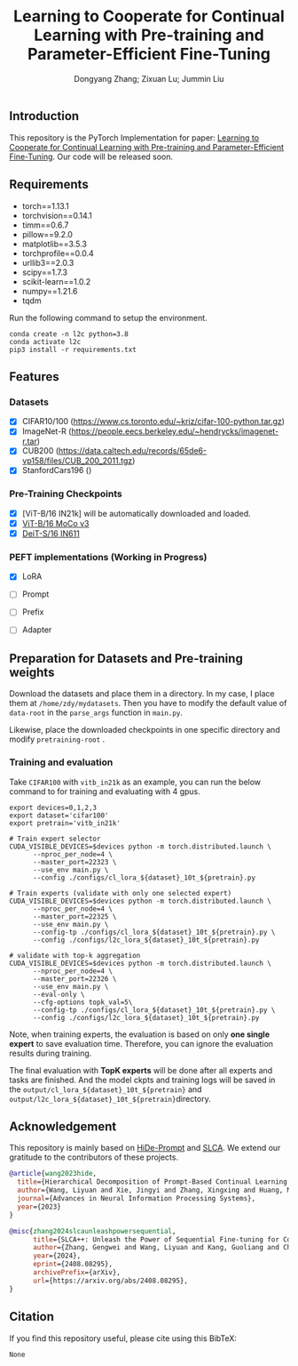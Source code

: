 <div align="center">
  
  <div>
  <h1>Learning to Cooperate for Continual Learning with Pre-training and Parameter-Efficient Fine-Tuning</h1>
  </div>
  <div>
      Dongyang Zhang; Zixuan Lu; Jummin Liu
  </div>
  <br/>
</div>


## Introduction
This repository is the PyTorch Implementation for paper: 
[Learning to Cooperate for Continual Learning with Pre-training and Parameter-Efficient Fine-Tuning]().
Our code will be released soon.

## Requirements
- torch==1.13.1
- torchvision==0.14.1
- timm==0.6.7
- pillow==9.2.0
- matplotlib==3.5.3
- torchprofile==0.0.4
- urllib3==2.0.3
- scipy==1.7.3
- scikit-learn==1.0.2
- numpy==1.21.6
- tqdm

Run the following command to setup the environment.
```
conda create -n l2c python=3.8
conda activate l2c
pip3 install -r requirements.txt
```

## Features
### Datasets
- [x] CIFAR10/100 (https://www.cs.toronto.edu/~kriz/cifar-100-python.tar.gz)
- [x] ImageNet-R (https://people.eecs.berkeley.edu/~hendrycks/imagenet-r.tar)
- [x] CUB200 (https://data.caltech.edu/records/65de6-vp158/files/CUB_200_2011.tgz)
- [x] StanfordCars196 ()

### Pre-Training Checkpoints
- [x] [ViT-B/16 IN21k] will be automatically downloaded and loaded.
- [x] [ViT-B/16 MoCo v3]()
- [x] [DeiT-S/16 IN611]()

### PEFT implementations (Working in Progress)
- [x] LoRA
- [ ] Prompt 
- [ ] Prefix
- [ ] Adapter


## Preparation for Datasets and Pre-training weights
Download the datasets and place them in a directory. In my case, I place them at ```/home/zdy/mydatasets```.
Then you have to modify the default value of ```data-root``` in the `parse_args` function in `main.py`.

Likewise, place the downloaded checkpoints in one specific directory and modify ```pretraining-root``` .

### Training and evaluation
Take ```CIFAR100``` with ```vitb_in21k``` as an example, you can run the below command to for training and evaluating with 4 gpus.

```
export devices=0,1,2,3
export dataset='cifar100'
export pretrain='vitb_in21k'

# Train expert selector
CUDA_VISIBLE_DEVICES=$devices python -m torch.distributed.launch \
      --nproc_per_node=4 \
      --master_port=22323 \
      --use_env main.py \
      --config ./configs/cl_lora_${dataset}_10t_${pretrain}.py

# Train experts (validate with only one selected expert)
CUDA_VISIBLE_DEVICES=$devices python -m torch.distributed.launch \
      --nproc_per_node=4 \
      --master_port=22325 \
      --use_env main.py \
      --config-tp ./configs/cl_lora_${dataset}_10t_${pretrain}.py \
      --config ./configs/l2c_lora_${dataset}_10t_${pretrain}.py

# validate with top-k aggregation
CUDA_VISIBLE_DEVICES=$devices python -m torch.distributed.launch \
      --nproc_per_node=4 \
      --master_port=22326 \
      --use_env main.py \
      --eval-only \
      --cfg-options topk_val=5\
      --config-tp ./configs/cl_lora_${dataset}_10t_${pretrain}.py \
      --config ./configs/l2c_lora_${dataset}_10t_${pretrain}.py
```
Note, when training experts, the evaluation is based on only **one single expert** to save evaluation time.
Therefore, you can ignore the evaluation results during training.

The final evaluation with **TopK experts** will be done after all experts and tasks are finished. 
And the model ckpts and training logs will be saved in the ```output/cl_lora_${dataset}_10t_${pretrain}``` and ```output/l2c_lora_${dataset}_10t_${pretrain}```directory.

## Acknowledgement
This repository is mainly based on [HiDe-Prompt](https://github.com/thu-ml/HiDe-Prompt) and [SLCA](https://github.com/GengDavid/SLCA). We extend our gratitude to the contributors of these projects.
```bibtex
@article{wang2023hide,
  title={Hierarchical Decomposition of Prompt-Based Continual Learning: Rethinking Obscured Sub-optimality},
  author={Wang, Liyuan and Xie, Jingyi and Zhang, Xingxing and Huang, Mingyi and Su, Hang and Zhu, Jun},
  journal={Advances in Neural Information Processing Systems},
  year={2023}
}

@misc{zhang2024slcaunleashpowersequential,
      title={SLCA++: Unleash the Power of Sequential Fine-tuning for Continual Learning with Pre-training}, 
      author={Zhang, Gengwei and Wang, Liyuan and Kang, Guoliang and Chen, Ling and Wei, Yunchao},
      year={2024},
      eprint={2408.08295},
      archivePrefix={arXiv},
      url={https://arxiv.org/abs/2408.08295}, 
}
```
## Citation
If you find this repository useful, please cite using this BibTeX:
```
None
```